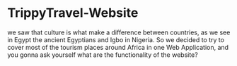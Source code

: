 # TrippyTravel-Website
we saw that culture is what make a difference between countries, as we see in Egypt the ancient Egyptians and Igbo in Nigeria.
So we decided to try to cover most of the tourism places around Africa in one Web Application, and you gonna ask yourself what 
are the functionality of the website?
